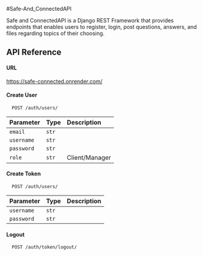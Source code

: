 #Safe-And_ConnectedAPI

Safe and ConnectedAPI is a Django REST Framework that provides endpoints that enables users to register, login, post questions, answers, and files regarding topics of their choosing.


## API Reference

#### URL

https://safe-connected.onrender.com/

#### Create User

```https://safe-connected.onrender.com/
  POST /auth/users/
```

| Parameter | Type     | Description                       |
| :-------- | :------- | :-------------------------------- |
| `email`   |`str`     |                                   |
|`username` |`str`     |                                   |
| `password`| `str`    |                                   |
| `role`    | `str`    |Client/Manager                     |


#### Create Token

```https://questionapi.onrender.com
  POST /auth/users/
```

| Parameter | Type     | Description                       |
| :-------- | :------- | :-------------------------------- |
|`username` |`str`     |                                   |
| `password`| `str`    |                                   |

#### Logout

```https://safe-connected.onrender.com/
  POST /auth/token/logout/
```